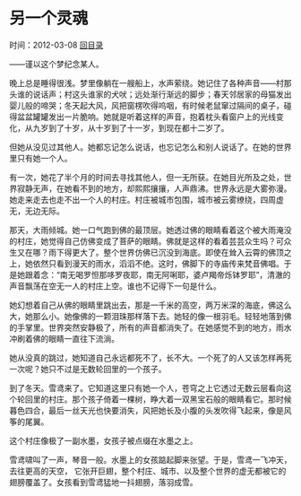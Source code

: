 # 另一个灵魂
时间：2012-03-08 [回目录](../README.md "目录")

——谨以这个梦纪念某人。

晚上总是睡得很浅。梦里像躺在一艘船上，水声萦绕。她记住了各种声音——村那头谁的说话声；村这头谁家的犬吠；远处渐行渐远的脚步；春天邻居家的母猫发出婴儿般的啼哭；冬天起大风，风把窗楞吹得呜咽，有时候老鼠窜过隔间的桌子，碰得盆盆罐罐发出一片脆响。她就是听着这样的声音，抱着枕头看窗户上的光线变化，从九岁到了十岁，从十岁到了十一岁，到现在都十二岁了。

但她从没见过其他人。她都忘记怎么说话，也忘记怎么和别人说话了。在她的世界里只有她一个人。

有一次，她花了半个月的时间去寻找其他人，但一无所获。在她目光所及之处，世界寂静无声，在她看不到的地方，却熙熙攘攘，人声鼎沸。世界永远是大雾弥漫。她走来走去也走不出一个人的村庄。村庄被城市包围，城市被云雾缭绕，四周虚无，无边无际。

那天，大雨倾城。她一口气跑到佛的最顶层。她透过佛的眼睛看着这个被大雨淹没的村庄，她觉得自己仿佛变成了菩萨的眼睛。佛就是这样的看着芸芸众生吗？可众生又在哪？雨下得更大了。整个世界仿佛已沉没到海底。即使在耸入云霄的佛顶之上，她依然只看到漫天的雨水，滔滔不绝。这时，佛脚下的寺庙传来梵音佛唱。于是她跟着念：“南无喝罗怛那哆罗夜耶，南无阿唎耶，婆卢羯帝烁钵罗耶”，清澈的声音飘荡在空无一人的村庄上空。谁也不记得下一句是什么。

她幻想着自己从佛的眼睛里跳出去，那是一千米的高空，两万米深的海底，佛这么大，她那么小。她像佛的一颗泪珠那样落下去。她轻的像一根羽毛。轻轻地落到佛的手掌里。世界突然安静极了，所有的声音都消失了。在她感觉不到的地方，雨水冲刷着佛的眼睛一直往下流淌。

她从没真的跳过，她知道自己永远都死不了，长不大。一个死了的人又该怎样再死一次呢？她只不过是无数轮回里的一个孩子。

到了冬天。雪鸢来了。它知道这里只有她一个人，苍穹之上它透过无数云层看向这个轮回里的村庄。那个孩子倚着一棵树，睁大着一双黑宝石般的眼睛看它。那时候暮色四合，最后一丝天光也快要消失，风把她长及小腹的头发吹得飞起来，像是风筝的尾翼。

这个村庄像极了一副水墨，女孩子被点缀在水墨之上。

雪鸢啸叫了一声，琴音一般。水墨上的女孩踮起脚来张望。于是，雪鸢一飞冲天，去往更高的天空， 它张开巨翅，整个村庄、城市、以及整个世界的虚无都被它的翅膀覆盖了。女孩看到雪鸢猛地一抖翅膀，落羽成雪。